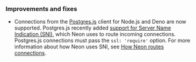 ### Improvements and fixes

- Connections from the [Postgres.js](https://github.com/porsager/postgres) client for Node.js and Deno are now supported. Postgres.js recently added [support for Server Name Indication (SNI)](https://github.com/porsager/postgres/commit/498f2aec9fa2abe7da548865abffb148ba438946), which Neon uses to route incoming connections. Postgres.js connections must pass the `ssl: 'require'` option. For more information about how Neon uses SNI, see [How Neon routes connections](/docs/connect/connection-errors#how-neon-routes-connections).
